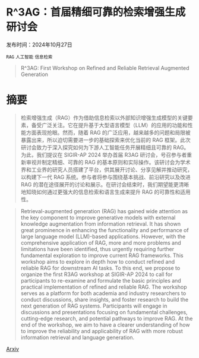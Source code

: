 # R^3AG：首届精细可靠的检索增强生成研讨会

发布时间：2024年10月27日

`RAG` `人工智能` `信息检索`

> R^3AG: First Workshop on Refined and Reliable Retrieval Augmented Generation

# 摘要

> 检索增强生成（RAG）作为借助信息检索以外部知识增强生成模型的关键要素，备受广泛关注。它在提升基于大型语言模型（LLM）的应用的功能和性能方面表现抢眼。然而，随着 RAG 的广泛应用，越来越多的问题和局限被暴露出来，所以迫切需要进一步的基础探索来优化当前的 RAG 框架。此次研讨会致力于深入探究如何为下游人工智能任务开展精细且可靠的 RAG。
  为此，我们提议在 SIGIR-AP 2024 举办首届 R3AG 研讨会，号召参与者重新审视并制定精细、可靠的 RAG 的基本原则和实际操作。该研讨会为学术界和工业界的研究人员搭建了平台，供其展开讨论、分享见解并推动研究，以构建下一代 RAG 系统。参与者将参与围绕基本挑战、前沿研究以及改进 RAG 的潜在途径展开的讨论和展示。在研讨会结束时，我们期望能更清晰地知晓如何通过更强大的信息检索和语言生成来提升 RAG 的可靠性和适用性。

> Retrieval-augmented generation (RAG) has gained wide attention as the key component to improve generative models with external knowledge augmentation from information retrieval. It has shown great prominence in enhancing the functionality and performance of large language model (LLM)-based applications. However, with the comprehensive application of RAG, more and more problems and limitations have been identified, thus urgently requiring further fundamental exploration to improve current RAG frameworks. This workshop aims to explore in depth how to conduct refined and reliable RAG for downstream AI tasks.
  To this end, we propose to organize the first R3AG workshop at SIGIR-AP 2024 to call for participants to re-examine and formulate the basic principles and practical implementation of refined and reliable RAG. The workshop serves as a platform for both academia and industry researchers to conduct discussions, share insights, and foster research to build the next generation of RAG systems. Participants will engage in discussions and presentations focusing on fundamental challenges, cutting-edge research, and potential pathways to improve RAG. At the end of the workshop, we aim to have a clearer understanding of how to improve the reliability and applicability of RAG with more robust information retrieval and language generation.

[Arxiv](https://arxiv.org/abs/2410.20598)